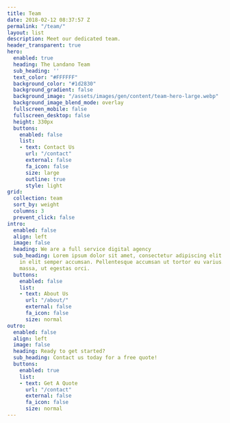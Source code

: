 ```yaml
---
title: Team
date: 2018-02-12 08:37:57 Z
permalink: "/team/"
layout: list
description: Meet our dedicated team.
header_transparent: true
hero:
  enabled: true
  heading: The Landano Team
  sub_heading: ''
  text_color: "#FFFFFF"
  background_color: "#1d2830"
  background_gradient: false
  background_image: "/assets/images/gen/content/team-hero-large.webp"
  background_image_blend_mode: overlay
  fullscreen_mobile: false
  fullscreen_desktop: false
  height: 330px
  buttons:
    enabled: false
    list:
    - text: Contact Us
      url: "/contact"
      external: false
      fa_icon: false
      size: large
      outline: true
      style: light
grid:
  collection: team
  sort_by: weight
  columns: 3
  prevent_click: false
intro:
  enabled: false
  align: left
  image: false
  heading: We are a full service digital agency
  sub_heading: Lorem ipsum dolor sit amet, consectetur adipiscing elit. Ut eget sapien
    in elit semper accumsan. Pellentesque accumsan ut tortor eu varius. Sed id tincidunt
    massa, ut egestas orci.
  buttons:
    enabled: false
    list:
    - text: About Us
      url: "/about/"
      external: false
      fa_icon: false
      size: normal
outro:
  enabled: false
  align: left
  image: false
  heading: Ready to get started?
  sub_heading: Contact us today for a free quote!
  buttons:
    enabled: true
    list:
    - text: Get A Quote
      url: "/contact"
      external: false
      fa_icon: false
      size: normal
---
```


